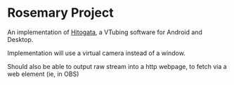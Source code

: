# Rosemary Project
An implementation of [Hitogata](https://sites.google.com/site/vhitogata/), a VTubing software for Android and Desktop.

Implementation will use a virtual camera instead of a window. 

Should also be able to output raw stream into a http webpage, to fetch via a web element (ie, in OBS)

